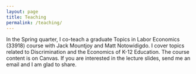 ```yaml
---
layout: page
title: Teaching
permalink: /teaching/
---
```


In the Spring quarter, I co-teach a graduate Topics in Labor Economics (33918) course with Jack Mountjoy and Matt Notowidigdo. I cover topics related to Discrimination and the Economics of K-12 Education. The course content is on Canvas. If you are interested in the lecture slides, send me an email and I am glad to share. 

